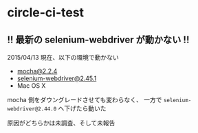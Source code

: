 # circle-ci-test

## !! 最新の selenium-webdriver が動かない !!

2015/04/13 現在、以下の環境で動かない

- mocha@2.2.4
- selenium-webdriver@2.45.1
- Mac OS X

mocha 側をダウングレードさせても変わらなく、
一方で `selenium-webdriver@2.44.0` へ下げたら動いた

原因がどちらかは未調査、そして未報告
